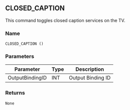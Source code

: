 ## CLOSED\_CAPTION

This command toggles closed caption services on the TV.

### Name

`CLOSED_CAPTION ()`


### Parameters


| Parameter       | Type | Description       |
| --------------- | ---- | ----------------- |
| OutputBindingID | INT  | Output Binding ID |


### Returns

`None`